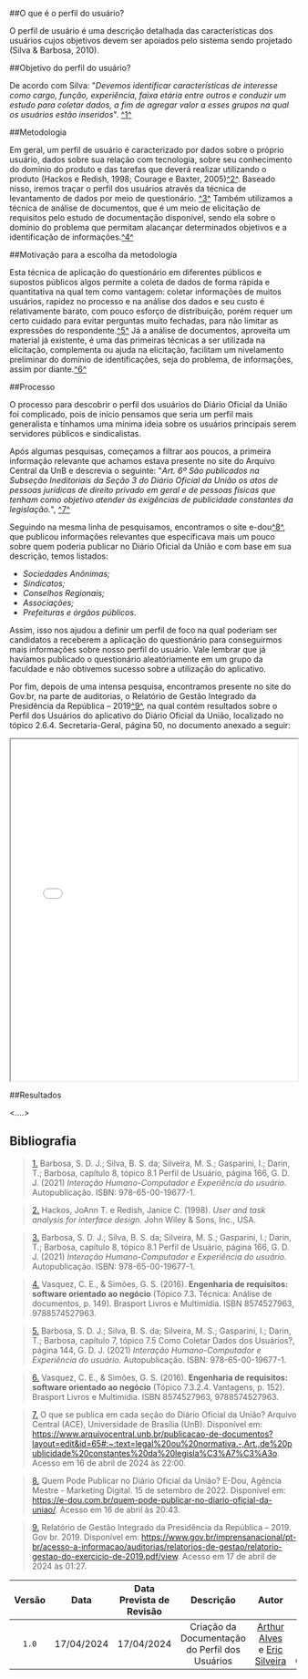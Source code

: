##O que é o perfil do usuário?

O perfil de usuário é uma descrição detalhada das características dos usuários cujos objetivos devem ser apoiados pelo sistema sendo projetado (Silva & Barbosa, 2010).

##Objetivo do perfil do usuário?

De acordo com Silva: "*Devemos identificar características de interesse como cargo, função, experiência, faixa etária entre outros e conduzir um estudo para coletar dados, a fim de agregar valor a esses grupos na qual os usuários estão inseridos*". <a id="anchor_1" href="#FRM1">^1^</a>

##Metodologia

Em geral, um perfil de usuário é caracterizado por dados sobre o próprio usuário, dados sobre sua relação com tecnologia, sobre seu conhecimento do domínio do produto e das tarefas que deverá realizar utilizando o produto (Hackos e Redish, 1998; Courage e Baxter, 2005)<a id="anchor_2" href="#FRM2">^2^</a>. Baseado nisso, iremos traçar o perfil dos usuários através da técnica de levantamento de dados por meio de questionário. <a id="anchor_3" href="#FRM3">^3^</a> Também utilizamos a técnica de análise de documentos, que é um meio de elicitação de requisitos pelo estudo de documentação disponível, sendo ela sobre o domínio do problema que permitam alacançar determinados objetivos e a identificação de informações.<a id="anchor_4" href="#FRM4">^4^</a>

##Motivação para a escolha da metodologia

Esta técnica de aplicação do questionário em diferentes públicos e supostos públicos algos permite a coleta de dados de forma rápida e quantitativa na qual tem como vantagem: coletar informações de muitos usuários, rapidez no processo e na análise dos dados e seu custo é relativamente barato, com pouco esforço de distribuição, porém requer um certo cuidado para evitar perguntas muito fechadas, para não limitar as expressões do respondente.<a id="anchor_5" href="#FRM5">^5^</a>
Já a análise de documentos, aproveita um material já existente, é uma das primeiras técnicas a ser utilizada na elicitação, complementa ou ajuda na elicitação, facilitam um nivelamento preliminar do domínio de identificações, seja do problema, de informações, assim por diante.<a id="anchor_6" href="#FRM6">^6^</a>

##Processo

O processo para descobrir o perfil dos usuários do Diário Oficial da União foi complicado, pois de início pensamos que seria um perfil mais generalista e tínhamos uma mínima ideia sobre os usuários principais serem servidores públicos e sindicalistas.

Após algumas pesquisas, começamos a filtrar aos poucos, a primeira informação relevante que achamos estava presente no site do Arquivo Central da UnB e descrevia o seguinte: "*Art. 6º São publicados na Subseção Ineditoriais da Seção 3 do Diário Oficial da União os atos de pessoas jurídicas de direito privado em geral e de pessoas físicas que tenham como objetivo atender às exigências de publicidade constantes da legislação.*", <a id="anchor_7" href="#FRM7">^7^</a>

Seguindo na mesma linha de pesquisamos, encontramos o site e-dou<a id="anchor_8" href="#FRM8">^8^</a>, que publicou informações relevantes que específicava mais um pouco sobre quem poderia publicar no Diário Oficial da União e com base em sua descrição, temos listados:

- *Sociedades Anônimas;*
- *Sindicatos;*
- *Conselhos Regionais;*
- *Associações;*
- *Prefeituras e órgãos públicos*.

Assim, isso nos ajudou a definir um perfil de foco na qual poderiam ser candidatos a receberem a aplicação do questionário para conseguirmos mais informações sobre nosso perfil do usuário. Vale lembrar que já havíamos publicado o questionário aleatóriamente em um grupo da faculdade e não obtivemos sucesso sobre a utilização do aplicativo.

Por fim, depois de uma intensa pesquisa, encontramos presente no site do Gov.br, na parte de auditorias, o Relatório de Gestão Integrado da Presidência da República – 2019<a id="anchor_9" href="#FRM9">^9^</a>, na qual contém resultados sobre o Perfil dos Usuários do aplicativo do Diário Oficial da União, localizado no tópico 2.6.4. Secretaria-Geral, página 50, no documento anexado a seguir:

<iframe src="../../assets/Relatório de Gestão Integrado da Presidência da República-2019.pdf" width="100%" height="600px"></iframe>

##Resultados

<....>

## <a>Bibliografia</a>

> <a id="FRM1" href="#anchor_1">1.</a> Barbosa, S. D. J.; Silva, B. S. da; Silveira, M. S.; Gasparini, I.; Darin, T.; Barbosa, capítulo 8, tópico 8.1 Perfil de Usuário, página 166, G. D. J. (2021) *Interação Humano-Computador e Experiência do usuário.* Autopublicação. ISBN: 978-65-00-19677-1.


> <a id="FRM2" href="#anchor_2">2.</a> Hackos, JoAnn T. e Redish, Janice C. (1998). *User and task analysis for interface design.* John Wiley & Sons, Inc., USA.

> <a id="FRM3" href="#anchor_3">3.</a> Barbosa, S. D. J.; Silva, B. S. da; Silveira, M. S.; Gasparini, I.; Darin, T.; Barbosa, capítulo 8, tópico 8.1 Perfil de Usuário, página 166, G. D. J. (2021) *Interação Humano-Computador e Experiência do usuário.* Autopublicação. ISBN: 978-65-00-19677-1.

> <a id="FRM4" href="#anchor_4">4.</a> Vasquez, C. E., & Simões, G. S. (2016). **Engenharia de requisitos: software orientado ao negócio** (Tópico 7.3. Técnica: Análise de documentos, p. 149). Brasport Livros e Multimídia. ISBN 8574527963, 9788574527963.

> <a id="FRM5" href="#anchor_5">5.</a> Barbosa, S. D. J.; Silva, B. S. da; Silveira, M. S.; Gasparini, I.; Darin, T.; Barbosa, capítulo 7, tópico 7.5 Como Coletar Dados dos Usuários?, página 144, G. D. J. (2021) *Interação Humano-Computador e Experiência do usuário.* Autopublicação. ISBN: 978-65-00-19677-1.

> <a id="FRM6" href="#anchor_6">6.</a>  Vasquez, C. E., & Simões, G. S. (2016). **Engenharia de requisitos: software orientado ao negócio** (Tópico 7.3.2.4. Vantagens, p. 152). Brasport Livros e Multimídia. ISBN 8574527963, 9788574527963.

> <a id="FRM7" href="#anchor_7">7.</a> O que se publica em cada seção do Diário Oficial da União? Arquivo Central (ACE), Universidade de Brasília (UnB). Disponível em: <https://www.arquivocentral.unb.br/publicacao-de-documentos?layout=edit&id=65#:~:text=legal%20ou%20normativa.-,Art.,de%20publicidade%20constantes%20da%20legisla%C3%A7%C3%A3o>. Acesso em 16 de abril de 2024 às 22:00.

>  <a id="FRM8" href="#anchor_8">8.</a> Quem Pode Publicar no Diário Oficial da União? E-Dou, Agência Mestre - Marketing Digital. 15 de setembro de 2022. Disponível em: <https://e-dou.com.br/quem-pode-publicar-no-diario-oficial-da-uniao/>. Acesso em 16 de abril às 20:43.

>  <a id="FRM9" href="#anchor_9">9.</a> Relatório de Gestão Integrado da Presidência da República – 2019. Gov br. 2019. Disponível em: <https://www.gov.br/imprensanacional/pt-br/acesso-a-informacao/auditorias/relatorios-de-gestao/relatorio-gestao-do-exercicio-de-2019.pdf/view>. Acesso em 17 de abril de 2024 às 01:27.

|Versão|Data|Data Prevista de Revisão|Descrição|Autor|Revisor|
| :------: | :----------: |:-----------: | :----------------------: | :---------: |:---------: |
| `1.0` | 17/04/2024 | 17/04/2024 |Criação da Documentação do Perfil dos Usuários | [Arthur Alves](https://github.com/Arthrok) e [Eric Silveira](https://github.com/ericbky) | João Artur, Luiz Gustavo |